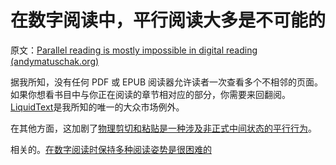 # 在数字阅读中，平行阅读大多是不可能的

原文：[Parallel reading is mostly impossible in digital reading (andymatuschak.org)](https://notes.andymatuschak.org/z8KaXwxWaMdUbhKa3RC2zN8ZB36gfvWcoWmwR)

据我所知，没有任何 PDF 或 EPUB 阅读器允许读者一次查看多个不相邻的页面。如果你想看书目中与你正在阅读的章节相对应的部分，你需要来回翻阅。[LiquidText](https://notes.andymatuschak.org/z2fGXCnKwFV1jDmKsp15wkbV5WHSnLpy52Mq)是我所知的唯一的大众市场例外。

在其他方面，这加剧了[物理剪切和粘贴是一种涉及非正式中间状态的平行行为](https://notes.andymatuschak.org/z6VMTBKqURcGfZa7Kj24U8wqTCS4vXukuCizB)。

相关的。[在数字阅读时保持多种阅读姿势是很困难的](https://notes.andymatuschak.org/z7ZNevNutwN3wT5hTRLUipssHBNbxUWSyDHrr)